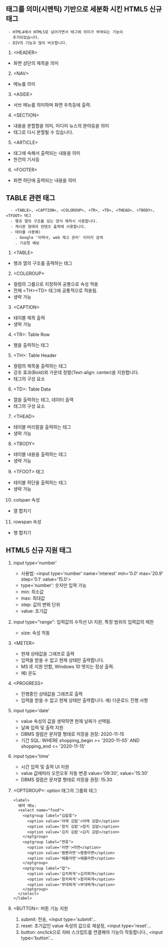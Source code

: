 ## <DIV> 태그를 의미(시멘틱) 기반으로 세분화 시킨 HTML5 신규 태그
     - HTML4에서 HTML5로 넘어가면서 태그에 의미가 부여되는 기능이
       추가되었습니다.
     - DIV의 기능과 많이 비슷합니다.

1. \<HEADER>
- 화면 상단의 제목을 의미
 
 
2. \<NAV>
- 메뉴를 의미
 
 
3. \<ASIDE>
- 서브 메뉴를 의미하며 화면 우측등에 출력.
    
  
4. \<SECTION>
- 내용을 분할함을 의미, 미디어 뉴스의 분야등을 의미 
- <SECTION> 태그로 다시 분할될 수 있습니다.
  
   
5. \<ARTICLE>
- <SECTION> 태그에 속해서 출력되는 내용을 의미
- 한건의 기사등
 
 
6. \<FOOTER>
- 화면 하단에 출력되는 내용을 의미
  
## TABLE 관련 태그
      - <TABLE>, <CAPTION>, <COLGROUP>, <TR>, <TD>, <THEAD>, <TBODY>, <TFOOT> 태그
      - 행과 열의 구조를 갖는 양식 제작시 사용합니다.
      - 게시판 형태의 컨텐츠 출력에 사용합니다.
      - 테이블 사용예)
        . Google '이력서, web 재고 관리' 이미지 검색
        . 기상청 예보 
 
 
1. \<TABLE>
- 행과 열의 구조를 출력하는 태그


2. \<COLGROUP>
- 컬럼의 그룹으로 지정하여 공통으로 속성 적용
- 전체 \<TH>\<TD> 태그에 공통적으로 적용됨.
- 생략 가능 
 

3. \<CAPTION>
- 테이블 제목 출력
- 생략 가능

 
4. \<TR>: Table Row
- 행을 출력하는 태그
 
 
5. \<TH>: Table Header
- 컬럼의 제목을 출력하는 태그
- 강조 효과(Bold)와 가운데 정렬(Text-align: center)을 지원합니다.
- <TR> 태그의 구성 요소
 
  
6. \<TD>: Table Data
- 열을 출력하는 태그, 데이터 출력
- <TR> 태그의 구성 요소
 
 
7. \<THEAD>
- 테이블 머리말을 출력하는 태그
- 생략 가능
 
 
8. \<TBODY>
- 테이블 내용을 출력하는 태그
- 생략 가능
 
 
9. \<TFOOT> 태그
- 테이블 하단을 출력하는 태그
- 생략 가능
 
 
10. colspan 속성
- 열 합치기


11. rowspan 속성
- 행 합치기
  
## HTML5 신규 지원 태그
1. input type='number'
    - 사용법: \<input type='number' name='interest' min='0.0' max='20.9' step='0.1' value='15.0'>
    - type='number': 숫자만 입력 가능
    - min: 최소값
    - max: 최대값
    - step: 값의 변화 단위
    - value: 초기값
 
 
2. input type="range": 입력값의 수직선 UI 지원, 특정 범위의 입력값의 제한
   - size: 속성 작동
 
 
3. \<METER>
   - 현재 상태값을 그래프로 출력
   - 입력을 받을 수 없고 현재 상태만 출력합니다.
   - MS IE 지원 안함, Windows 10 엣지는 정상 출력.
   - 예) 온도
     
  
4. \<PROGRESS>
   - 진행중인 상태값을 그래프로 출력
   - 입력을 받을 수 없고 현재 상태만 출력합니다.
    예) 다운로드 진행 사항  
 
 
5. input type='date'
   - value 속성의 값을 생략하면 현재 날짜가 선택됨.
   - 날짜 입력 및 출력 지원
   - DBMS 컬럼은 문자열 형태로 저장을 권장: 2020-11-15
   - 기간 SQL: WHERE shopping_begin >= '2020-11-05' AND shopping_end <= '2020-11-15'
 
 
6. input type='time'
   - 시간 입력 및 출력 UI 지원
   - value 값에따라 오전오후 자동 변경 value='09:30',  value='15:30'
   - DBMS 컬럼은 문자열 형태로 저장을 권장: 15:30
 
 
7. \<OPTGROUP>: option 태그의 그룹화 태그
    ```
    <label>
      예약 메뉴:
      <select name="food">
        <optgroup label="김밥류">
          <option value='야채 김밥'>야채 김밥</option>
          <option value='참치 김밥'>참치 김밥</option>
          <option value='김치 김밥'>김치 김밥</option>
        </optgroup>
        <optgroup label="면류">
          <option value='라면'>라면</option>
          <option value='짬뽕라면'>짬뽕라면</option>
          <option value='해물라면'>해물라면</option>
        </optgroup>
        <optgroup label="밥">
          <option value='김치찌게'>김치찌게</option>
          <option value='참치찌게'>참치찌게</option>
          <option value='부대찌게'>부대찌게</option>
        </optgroup>
      </select>
    </label>
    ```
 
 
8. \<BUTTON>: 버튼 기능 지원
   1) submit: 전송, <input type='submit'...
   2) reset: 초기값인 value 속성의 값으로 재설정, <input type='reset'...
   3) button: onclick으로 자바 스크립트를 연결해야 기능이 작동합니다., <input type='button'...
